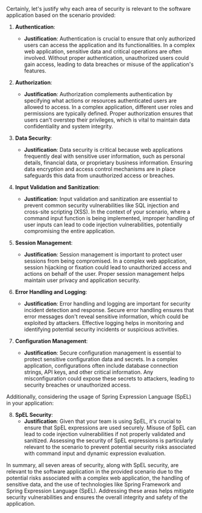 Certainly, let's justify why each area of security is relevant to the software application based on the scenario provided:

1. **Authentication**:
   - **Justification**: Authentication is crucial to ensure that only authorized users can access the application and its functionalities. In a complex web application, sensitive data and critical operations are often involved. Without proper authentication, unauthorized users could gain access, leading to data breaches or misuse of the application's features.

2. **Authorization**:
   - **Justification**: Authorization complements authentication by specifying what actions or resources authenticated users are allowed to access. In a complex application, different user roles and permissions are typically defined. Proper authorization ensures that users can't overstep their privileges, which is vital to maintain data confidentiality and system integrity.

3. **Data Security**:
   - **Justification**: Data security is critical because web applications frequently deal with sensitive user information, such as personal details, financial data, or proprietary business information. Ensuring data encryption and access control mechanisms are in place safeguards this data from unauthorized access or breaches.

4. **Input Validation and Sanitization**:
   - **Justification**: Input validation and sanitization are essential to prevent common security vulnerabilities like SQL injection and cross-site scripting (XSS). In the context of your scenario, where a command input function is being implemented, improper handling of user inputs can lead to code injection vulnerabilities, potentially compromising the entire application.

5. **Session Management**:
   - **Justification**: Session management is important to protect user sessions from being compromised. In a complex web application, session hijacking or fixation could lead to unauthorized access and actions on behalf of the user. Proper session management helps maintain user privacy and application security.

6. **Error Handling and Logging**:
   - **Justification**: Error handling and logging are important for security incident detection and response. Secure error handling ensures that error messages don't reveal sensitive information, which could be exploited by attackers. Effective logging helps in monitoring and identifying potential security incidents or suspicious activities.

7. **Configuration Management**:
   - **Justification**: Secure configuration management is essential to protect sensitive configuration data and secrets. In a complex application, configurations often include database connection strings, API keys, and other critical information. Any misconfiguration could expose these secrets to attackers, leading to security breaches or unauthorized access.

Additionally, considering the usage of Spring Expression Language (SpEL) in your application:
   
8. **SpEL Security**:
   - **Justification**: Given that your team is using SpEL, it's crucial to ensure that SpEL expressions are used securely. Misuse of SpEL can lead to code injection vulnerabilities if not properly validated and sanitized. Assessing the security of SpEL expressions is particularly relevant to the scenario to prevent potential security risks associated with command input and dynamic expression evaluation.

In summary, all seven areas of security, along with SpEL security, are relevant to the software application in the provided scenario due to the potential risks associated with a complex web application, the handling of sensitive data, and the use of technologies like Spring Framework and Spring Expression Language (SpEL). Addressing these areas helps mitigate security vulnerabilities and ensures the overall integrity and safety of the application.
